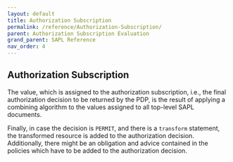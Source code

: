 ```yaml
---
layout: default
title: Authorization Subscription
permalink: /reference/Authorization-Subscription/
parent: Authorization Subscription Evaluation
grand_parent: SAPL Reference
nav_order: 4
---
```


## Authorization Subscription

The value, which is assigned to the authorization subscription, i.e., the final authorization decision to be returned by the PDP, is the result of applying a combining algorithm to the values assigned to all top-level SAPL documents.

Finally, in case the decision is `PERMIT`, and there is a `transform` statement, the transformed resource is added to the authorization decision. Additionally, there might be an obligation and advice contained in the policies which have to be added to the authorization decision.